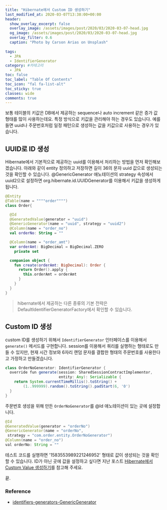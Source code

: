 ```yaml
---
title: "Hibernate에서 Custom ID 생성하기"
last_modified_at: 2020-03-07T13:38:00+00:00
header:
  show_overlay_excerpt: false
  overlay_image: /assets/images/post/2020/03/2020-03-07-head.jpg
  og_image: /assets/images/post/2020/03/2020-03-07-head.jpg
  overlay_filter: 0.6
  caption: "Photo by Carson Arias on Unsplash"
  
tags:
  - JPA
  - IdentifierGenerator
category: #카테고리
  - JPA
toc: false
toc_label: "Table Of Contents"
toc_icon: "fal fa-list-alt"
toc_sticky: true
classes: wide
comments: true
---
```




보통 테이블의 키값은 DB에서 제공하는 sequence나  auto increment 같은 증가 값 형태를 많이 사용하는데요. 특정 방식으로 키값을 관리해야 하는 경우도 있습니다. 예를 들면 uuid나 주문번호처럼 일정 패턴으로 생성하는 값을 키값으로 사용하는 경우가 있습니다. 

## UUID로 ID 생성

Hibernate에서 기본적으로 제공하는 uuid를 이용해서 처리하는 방법을 먼저 확인해보겠습니다. 아래와 같이 entity 정의하고 저장하면 길이 36의 문자 uuid 값으로 생성되는 것을 확인할 수 있습니다. @GenericGenerator 애노테이션의 strategy 속성에서 uuid2으로 설정하면 org.hibernate.id.UUIDGenerator를 이용해서 키값을 생성하게 됩니다.
```kotlin
@Entity
@Table(name = """"order"""")
class Order{

  @Id  
  @GeneratedValue(generator = "uuid")  
  @GenericGenerator(name = "uuid", strategy = "uuid2")  
  @Column(name = "order_no")  
  val orderNo: String = ""

  @Column(name = "order_amt")
  var orderAmt: BigDecimal = BigDecimal.ZERO
    private set

  companion object {
    fun create(orderAmt: BigDecimal): Order {
      return Order().apply {
        this.orderAmt = orderAmt
      }
    }
  }
}
```

> hibernate에서 제공하는 다른 종류의 기본 전략은 DefaultIdentifierGeneratorFactory에서 확인할 수 있습니다.

## Custom ID 생성

custom ID를 생성하기 위해서 `IdentifierGenerator` 인터페이스를 이용해서  `generate()` 메서드를 구현합니다.  session를 이용해서 쿼리를 실행하는 형태로도 만들 수 있지만, 현재 시간 정보와 6자리 랜덤 문자를 결합한 형태의 주문번호를 사용한다고 가정하고 만들겠습니다.
```java
class OrderNoGenerator: IdentifierGenerator {
  override fun generate(session: SharedSessionContractImplementor,
                        entity: Any): Serializable {
    return System.currentTimeMillis().toString() +
        (1..999999).random().toString().padStart(6, '0')
  }
}
```

주문번호 생성을 위해 만든 `OrderNoGenerator`를 @Id 애노테이션이 있는 곳에 설정합니다. 
```java
@Id  
@GeneratedValue(generator = "orderNo")  
@GenericGenerator(name = "orderNo",   
 strategy = "com.order.entity.OrderNoGenerator")  
@Column(name = "order_no")  
val orderNo: String = ""
```

테스트 코드를 실행하면 '1583553989221246952'  형태로 값이 생성되는 것을 확인할 수 있습니다. ID가 아닌 곳에 값을 설정하고 싶다면 지난 포스트 [Hibernate에서 Custom Value 생성하기](https://kapentaz.github.io/jpa/Hibernate%EC%97%90%EC%84%9C-Custom-Value-%EC%83%9D%EC%84%B1%ED%95%98%EA%B8%B0/)를 참고해 주세요.

끝.



### Reference
- [identifiers-generators-GenericGenerator](https://docs.jboss.org/hibernate/orm/5.4/userguide/html_single/Hibernate_User_Guide.html#identifiers-generators-GenericGenerator)